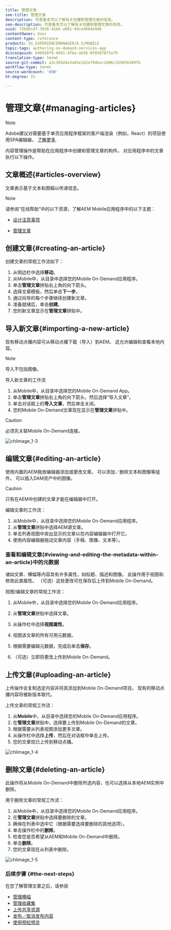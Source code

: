 ```yaml
---
title: 管理文章
seo-title: 管理文章
description: 可查看本页以了解有关创建和管理文章的信息。
seo-description: 可查看本页以了解有关创建和管理文章的信息。
uuid: 72b86cd7-3016-41b6-a001-9dce4084e9db
contentOwner: User
content-type: reference
products: SG_EXPERIENCEMANAGER/6.5/MOBILE
topic-tags: authoring-on-demand-services-app
discoiquuid: b46058f9-4691-4fba-a656-0f8507875a79
translation-type: tm+mt
source-git-commit: a3c303d4e3a85e1b2e794bec2006c335056309fb
workflow-type: tm+mt
source-wordcount: '690'
ht-degree: 1%

---
```



# 管理文章{#managing-articles}

>[!NOTE]
>
>Adobe建议对需要基于单页应用程序框架的客户端渲染（例如，React）的项目使用SPA编辑器。 [了解更多](/help/sites-developing/spa-overview.md).

内容管理操作是帮助在应用程序中创建和管理文章的构件。 对应用程序中的文章执行以下操作。

## 文章概述{#articles-overview}

文章表示基于文本和图稿以传递信息。

>[!NOTE]
>
>请参阅“在线帮助”中的以下资源，了解AEM Mobile应用程序中的以下主题：
>
>* [设计注意事项](https://helpx.adobe.com/digital-publishing-solution/help/design-app.html)
   >
   >
* [管理文章](https://helpx.adobe.com/digital-publishing-solution/help/creating-articles.html)

>



## 创建文章{#creating-an-article}

创建文章的常规工作流如下：

1. 从侧边栏中选择&#x200B;**移动**。
1. 从Mobile中，从目录中选择您的Mobile On-Demand应用程序。
1. 单击&#x200B;**管理文章**&#x200B;拼贴右上角的向下箭头。
1. 选择文章模板，然后单击&#x200B;**下一步**。
1. 通过向导的每个步骤继续创建新文章。
1. 准备就绪后，单击&#x200B;**创建**。
1. 您的新文章显示在&#x200B;**管理文章**&#x200B;拼贴中。

## 导入新文章{#importing-a-new-article}

现有移动点播内容可从移动点播下载（导入）到AEM。 这允许编辑和查看本地内容。

>[!NOTE]
>
>导入不包括图像。

导入新文章的工作流

1. 从Mobile中，从目录中选择您的Mobile On-Demand App。
1. 单击&#x200B;**管理文章**&#x200B;拼贴右上角的向下箭头，然后选择“导入文章”。
1. 单击对话框上的&#x200B;**导入文章**，然后单击关闭。
1. 您的Mobile On-Demand文章现在显示在&#x200B;**管理文章**&#x200B;拼贴中。

>[!CAUTION]
>
>必须先关联Mobile On-Demand连接。

![chlimage_1-3](assets/chlimage_1-3.gif)

## 编辑文章{#editing-an-article}

使用内置的AEM拖放编辑器添加或更改文章。 可以添加／删除文本和图像等组件。 可以插入DAM资产中的图像。

>[!CAUTION]
>
>只有在AEM中创建的文章才能在编辑器中打开。

编辑文章的工作流：

1. 从Mobile中，从目录中选择您的Mobile On-Demand应用程序。
1. 从&#x200B;**管理文章**&#x200B;拼贴中选择AEM源文章。
1. 单击列表视图中突出显示的文章以在内容编辑器中打开它。
1. 使用内容编辑器拖动文章内容（手稿、图像、文本等）。

### 查看和编辑文章{#viewing-and-editing-the-metadata-within-an-article}中的元数据

诸如文章、横幅等内容具有许多属性，如标题、描述和图像。 此操作用于视图和修改此类属性。 （可选）这些更改可在保存后上传到Mobile On-Demand。

视图/编辑文章的常规工作流：

1. 从Mobile中，从目录中选择您的Mobile On-Demand应用程序。
1. 从&#x200B;**管理文章**&#x200B;拼贴中选择文章。

1. 从操作栏中选择&#x200B;**视图属性**。
1. 视图该文章的所有可用元数据。
1. 根据需要编辑元数据，完成后单击&#x200B;**保存**。
1. （可选）立即将更改上传到Mobile On-Demand。

## 上传文章{#uploading-an-article}

上传操作会复制选定内容并将其添加到Mobile On-Demand项目。 现有的移动点播内容将被新版本取代。

上传文章的常规工作流：

1. 从&#x200B;**Mobile**&#x200B;中，从目录中选择您的Mobile On-Demand应用程序。
1. 在&#x200B;**管理文章**&#x200B;拼贴中，选择要上传到Mobile On-Demand的文章。
1. 根据需要从列表视图添加更多文章。
1. 从操作栏中选择&#x200B;**上传**，然后在对话框中单击上传。
1. 您的文章现已上传到移动点播。

![chlimage_1-4](assets/chlimage_1-4.gif)

## 删除文章{#deleting-an-article}

此操作将从Mobile On-Demand中删除所选内容，也可以选择从本地AEM实例中删除。

用于删除文章的常规工作流：

1. 从Mobile中，从目录中选择您的Mobile On-Demand应用程序。
1. 在&#x200B;**管理文章**&#x200B;拼贴中选择要删除的文章。
1. 确保在列表中选中它（根据需要选择要删除的其他选项）。
1. 单击操作栏中的&#x200B;**删除**。
1. 检查您是否希望从AEM和Mobile On-Demand中删除。
1. 单击&#x200B;**删除**。
1. 您的文章现在从列表中删除。

![chlimage_1-5](assets/chlimage_1-5.gif)

### 后续步骤 {#the-next-steps}

在您了解管理文章之后，请参阅

* [管理横幅](/help/mobile/mobile-on-demand-managing-banners.md)
* [管理收藏集](/help/mobile/mobile-on-demand-managing-collections.md)
* [上传共享资源](/help/mobile/mobile-on-demand-shared-resources.md)
* [发布／取消发布内容](/help/mobile/mobile-on-demand-publishing-unpublishing.md)
* [使用预检预览](/help/mobile/aem-mobile-manage-ondemand-services.md)
